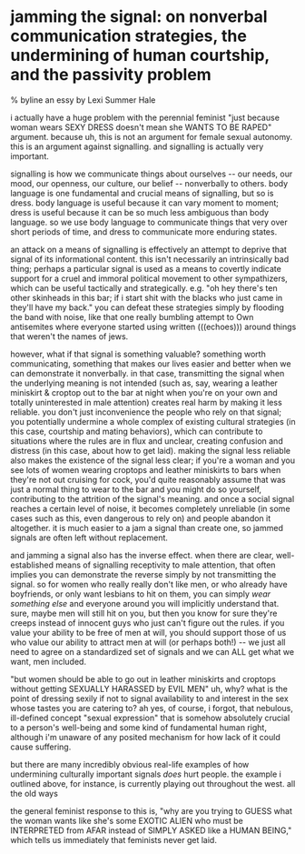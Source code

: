 # jamming the signal: on nonverbal communication strategies, the undermining of human courtship, and the passivity problem
% byline an essy by Lexi Summer Hale

i actually have a huge problem with the perennial feminist "just because woman wears SEXY DRESS doesn't mean she WANTS TO BE RAPED" argument. because uh, this is not an argument for female sexual autonomy. this is an argument against signalling. and signalling is actually very important.

signalling is how we communicate things about ourselves -- our needs, our mood, our openness, our culture, our belief -- nonverbally to others. body language is one fundamental and crucial means of signalling, but so is dress. body language is useful because it can vary moment to moment; dress is useful because it can be so much less ambiguous than body language. so we use body language to communicate things that very over short periods of time, and dress to communicate more enduring states.

an attack on a means of signalling is effectively an attempt to deprive that signal of its informational content. this isn't necessarily an intrinsically bad thing; perhaps a particular signal is used as a means to covertly indicate support for a cruel and immoral political movement to other sympathizers, which can be useful tactically and strategically. e.g. "oh hey there's ten other skinheads in this bar; if i start shit with the blacks who just came in they'll have my back." you can defeat these strategies simply by flooding the band with noise, like that one really bumbling attempt to Own antisemites where everyone started using written (((echoes))) around things that weren't the names of jews.

however, what if that signal is something valuable? something worth communicating, something that makes our lives easier and better when we can demonstrate it nonverbally. in that case, transmitting the signal when the underlying meaning is not intended (such as, say, wearing a leather miniskirt & croptop out to the bar at night when you're on your own and totally uninterested in male attention) creates real harm by making it less reliable. you don't just inconvenience the people who rely on that signal; you potentially undermine a whole complex of existing cultural strategies (in this case, courtship and mating behaviors), which can contribute to situations where the rules are in flux and unclear, creating confusion and distress (in this case, about how to get laid). making the signal less reliable also makes the existence of the signal less clear; if you're a woman and you see lots of women wearing croptops and leather miniskirts to bars when they're not out cruising for cock, you'd quite reasonably assume that was just a normal thing to wear to the bar and you might do so yourself, contributing to the attrition of the signal's meaning. and once a social signal reaches a certain level of noise, it becomes completely unreliable (in some cases such as this, even dangerous to rely on) and people abandon it altogether. it is much easier to a jam a signal than create one, so jammed signals are often left without replacement.

and jamming a signal also has the inverse effect. when there are clear, well-established means of signalling receptivity to male attention, that often implies you can demonstrate the reverse simply by not transmitting the signal. so for women who really really don't like men, or who already have boyfriends, or only want lesbians to hit on them, you can simply *wear something else* and everyone around you will implicitly understand that. sure, maybe men will still hit on you, but then you know for sure they're creeps instead of innocent guys who just can't figure out the rules. if you value your ability to be free of men at will, you should support those of us who value our ability to attract men at will (or perhaps both!) -- we just all need to agree on a standardized set of signals and we can ALL get what we want, men included.

"but women should be able to go out in leather miniskirts and croptops without getting SEXUALLY HARASSED by EVIL MEN" uh, why? what is the point of dressing sexily if not to signal availability to and interest in the sex whose tastes you are catering to? ah yes, of course, i forgot, that nebulous, ill-defined concept "sexual expression" that is somehow absolutely crucial to a person's well-being and some kind of fundamental human right, although i'm unaware of any posited mechanism for how lack of it could cause suffering.

but there are many incredibly obvious real-life examples of how undermining culturally important signals *does* hurt people. the example i outlined above, for instance, is currently playing out throughout the west. all the old ways 

the general feminist response to this is, "why are you trying to GUESS what the woman wants like she's some EXOTIC ALIEN who must be INTERPRETED from AFAR instead of SIMPLY ASKED like a HUMAN BEING," which tells us immediately that feminists never get laid. 